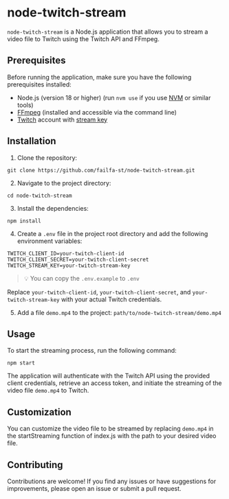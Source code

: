 # node-twitch-stream

`node-twitch-stream` is a Node.js application that allows you to stream a video file to Twitch using
the Twitch API and FFmpeg.

## Prerequisites

Before running the application, make sure you have the following prerequisites installed:

-   Node.js (version 18 or higher) (run `nvm use` if you use [NVM](https://github.com/nvm-sh/nvm) or similar tools)
-   [FFmpeg](https://ffmpeg.org/) (installed and accessible via the command line)
-   [Twitch](https://www.twitch.tv) account with [stream key](https://help.twitch.tv/s/article/twitch-stream-key-faq?language=en_US)

## Installation

1. Clone the repository:

```shell
git clone https://github.com/failfa-st/node-twitch-stream.git
```

2. Navigate to the project directory:

```shell
cd node-twitch-stream
```

3. Install the dependencies:

```shell
npm install
```

4. Create a `.env` file in the project root directory and add the following environment variables:

```
TWITCH_CLIENT_ID=your-twitch-client-id
TWITCH_CLIENT_SECRET=your-twitch-client-secret
TWITCH_STREAM_KEY=your-twitch-stream-key
```

> 💡 You can copy the `.env.example` to `.env`

Replace `your-twitch-client-id`, `your-twitch-client-secret`, and `your-twitch-stream-key` with your
actual Twitch credentials.

5. Add a file `demo.mp4` to the project: `path/to/node-twitch-stream/demo.mp4`

## Usage

To start the streaming process, run the following command:

```shell
npm start
```

The application will authenticate with the Twitch API using the provided client credentials,
retrieve an access token, and initiate the streaming of the video file `demo.mp4` to Twitch.

## Customization

You can customize the video file to be streamed by replacing `demo.mp4` in the startStreaming
function of index.js with the path to your desired video file.

## Contributing

Contributions are welcome! If you find any issues or have suggestions for improvements, please open
an issue or submit a pull request.
